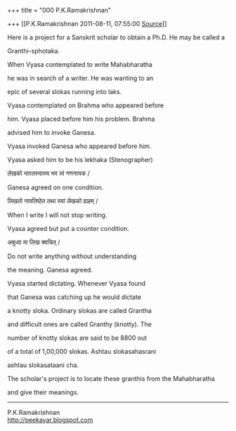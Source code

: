 +++
title = "000 P.K.Ramakrishnan"

+++
[[P.K.Ramakrishnan	2011-08-11, 07:55:00 [Source](https://groups.google.com/g/samskrita/c/oWn22MvHmdo)]]



Here is a project for a Sanskrit scholar to obtain a Ph.D. He may be called a

Granthi-sphotaka.

  

When Vyasa contemplated to write Mahabharatha

he was in search of a writer. He was wanting to an

epic of several slokas running into laks.



Vyasa contemplated on Brahma who appeared before

him. Vyasa placed before him his problem. Brahma

advised him to invoke Ganesa.



Vyasa invoked Ganesa who appeared before him.

Vyasa asked him to be his lekhaka (Stenographer)

लेखको भारतस्यास्य भव त्वं गणनायक /

Ganesa agreed on one condition.

लिखतो नावतिष्ठेत तथा स्यां लेखको ह्यहम् /

When I write I will not stop writing.

Vyasa agreed but put a counter condition.

अबुध्वा मा लिख क्वचित् /

Do not write anything without understanding

the meaning. Ganesa agreed.

Vyasa started dictating. Whenever Vyasa found

that Ganesa was catching up he would dictate

a knotty sloka. Ordinary slokas are called Grantha

and difficult ones are called Granthy (knotty). The

number of knotty slokas are said to be 8800 out

of a total of 1,00,000 slokas. Ashtau slokasahasrani

ashtau slokasataani cha.

The scholar's project is to locate these granthis from the Mahabharatha

and give their meanings.





-----------------------------------  
P.K.Ramakrishnan  
<http://peekayar.blogspot.com>

  

